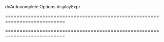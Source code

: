 <!--id-->dxAutocomplete.Options.displayExpr<!--/id-->
===========================================================================
<!--hidden--><!--/hidden-->
===========================================================================

<!--shortDescription-->

<!--/shortDescription-->

<!--fullDescription-->

<!--/fullDescription-->